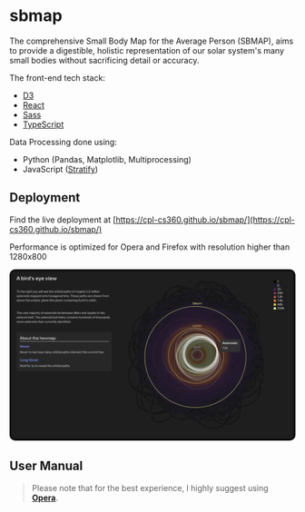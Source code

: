 # sbmap

The comprehensive Small Body Map for the Average Person (SBMAP), aims to provide a digestible, holistic representation of our solar system's many small bodies without sacrificing detail or accuracy.

The front-end tech stack:

- [D3](https://d3js.org)
- [React](https://reactjs.org)
- [Sass](https://sass-lang.com)
- [TypeScript](https://www.typescriptlang.org)

Data Processing done using:

- Python (Pandas, Matplotlib, Multiprocessing)
- JavaScript ([Stratify](https://github.com/cpl-cs360/sbmap/blob/main/data/dashboard/Stratify.ts))

## Deployment

Find the live deployment at [https://cpl-cs360.github.io/sbmap/](https://cpl-cs360.github.io/sbmap/)

Performance is optimized for Opera and Firefox with resolution higher than 1280x800

<img alt='Hexbin Hero Image' src='./public/hexbin_hero.png' style='border-radius: 10px'/>

## User Manual

>Please note that for the best experience, I highly suggest using **[Opera](https://www.opera.com/download)**.

